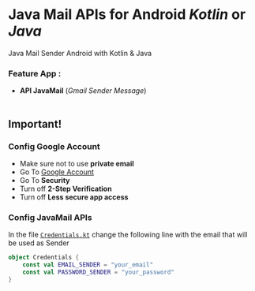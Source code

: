 # Java Mail APIs for Android *Kotlin* or *Java*

Java Mail Sender Android with Kotlin & Java

### **Feature App** :

- **API JavaMail** (_Gmail Sender Message_)
    <br><br>


## **Important!**
### Config Google Account
- Make sure not to use **private email**
- Go To <a href="https://myaccount.google.com/">Google Account</a>
  <br>
- Go To **Security**
- Turn off **2-Step Verification**
- Turn off **Less secure app access**

### Config JavaMail APIs

In the file <a href="app/src/main/java/com/sabo/todolist_ci4_restful/Helper/JavaMailAPI/Credentials.kt">`Credentials.kt`</a> change the following line with the email that will be used as Sender

```kotlin
object Credentials {
    const val EMAIL_SENDER = "your_email"
    const val PASSWORD_SENDER = "your_password"
}
```
